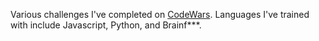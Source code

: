 Various challenges I've completed on [CodeWars](https://www.codewars.com/users/brettschalin). Languages I've trained with include Javascript, Python, and Brainf\*\*\*.
